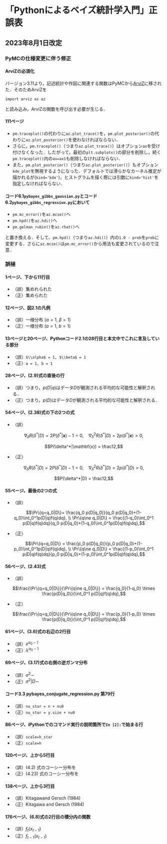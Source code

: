 # 「Pythonによるベイズ統計学入門」正誤表

## 2023年8月1日改定

### PyMCの仕様変更に伴う修正

#### ArviZの必須化

バージョン3.11より，記述統計や作図に関連する関数はPyMCから[ArviZ](https://arviz-devs.github.io/arviz/index.html)に移された．そのためArviZを

```IPython
import arviz as az
```

と読み込み，ArviZの関数を呼び出す必要が生じる．

#### 111ページ

+ `pm.traceplot()`の代わりに`az.plot_trace()`を，`pm.plot_posterior()`の代わりに`az.plot_posterior()`を使わなければならない．
+ さらに，`pm.traceplot()`（つまり`az.plot_trace()`）はオプション`ax`を受け付けなくなった．したがって，最初の`plt.subplots()`の部分を削除し，続く`pm.traceplot()`内の`ax=ax1`も削除しなければならない．
+ また，`pm.plot_posterior()`（つまり`az.plot_posterior()`）もオプション`kde_plot`を無視するようになった．デフォルトでは滑らかなカーネル推定が描かれるが(`kind='kde'`)，ヒストグラムを描く際には引数に`kind='hist'`を指定しなければならない．

#### コード6.1`pybayes_gibbs_gaussian.py`とコード6.2`pybayes_gibbs_regression.py`において

+ `pm.mc_error()`を`az.mcse()`へ
+ `pm.hpd()`を`az.hdi()`へ
+ `pm.gelman_rubin()`を`az.rhat()`へ

と置き換える．そして、`pm.hpd()`（つまり`az.hdi()`）内の`1.0 - prob`を`prob`に変更する．さらに`az.mcse()`は`pm.mc_error()`から用法も変更されているので注意．

### 誤植

#### 1ページ、下から11行目

+ （誤）集めれられた
+ （正）集められた

#### 12ページ、図2.1の凡例

+ （誤）一様分布 ($\alpha = 1$, $\beta = 1$)
+ （正）一様分布 ($a = 1$, $b = 1$)

#### 13ページと20ページ、Pythonコード2.1の28行目と本文中でこれに言及している部分

+ （誤）`$\\alpha$ = 1, $\\beta$ = 1`
+ （正）`a = 1, b = 1`

#### 28ページ、(2.9)式の直後の行

+ （誤）つまり，$p(D|q)$はデータ$D$が観測される平均的な可能性と解釈される．
+ （正）つまり，$p(D)$はデータ$D$が観測される平均的な可能性と解釈される．

#### 54ページ、(2.38)式の下の2つの式

+ （誤）

$$\nabla_\delta R(\delta^*|D) = 2P(\delta^*|\mathbf{x}) - 1 = 0,\quad\nabla_\delta^2 R(\delta^*|D) = 2p(\delta^*|\mathbf{x}) > 0,$$

$$P(\delta^*|\mathbf{x}) = \frac12,$$

+ （正）

$$\nabla_\delta R(\delta^*|D) = 2P(\delta^*|D) - 1 = 0,\quad\nabla_\delta^2 R(\delta^*|D) = 2p(\delta^*|D) > 0,$$

$$P(\delta^*|D) = \frac12,$$

#### 55ページ、最後の2つの式

+ （誤）

$$\Pr\{q=q_0|D\}= \frac{q_0 p(D|q_0)}{q_0 p(D|q_0)+(1-q_0)\int_0^1p(D|q)f(q)dq}, \\ \Pr\{q\ne q_0|D\} = \frac{(1-q_0)\int_0^1 p(D|q)f(q)dq}{q_0 p(D|q_0)+(1-q_0)\int_0^1p(D|q)f(q)dq},$$

+ （正）

$$\Pr\{q=q_0|D\} = \frac{p_0 p(D|q_0)}{p_0 p(D|q_0)+(1-p_0)\int_0^1p(D|q)f(q)dq}, \\ \Pr\{q\ne q_0|D\} = \frac{(1-p_0)\int_0^1 p(D|q)f(q)dq}{p_0 p(D|q_0)+(1-p_0)\int_0^1p(D|q)f(q)dq},$$

#### 56ページ、(2.43)式

+ （誤）

$$\frac{\Pr\{q=q_0|D\}}{\Pr\{q\ne q_0|D\}} = \frac{q_0}{1-q_0} \times \frac{p(D|q_0)}{\int_0^1 p(D|q)f(q)dq},$$

+ （正）

$$\frac{\Pr\{q=q_0|D\}}{\Pr\{q\ne q_0|D\}} = \frac{p_0}{1-p_0} \times \frac{p(D|q_0)}{\int_0^1 p(D|q)f(q)dq},$$


#### 61ページ、(3.6)式の右辺の2行目

+ （誤）$x^{\alpha_0-1}$
+ （正）$\lambda^{\alpha_0-1}$

#### 69ページ、(3.17)式の右側の逆ガンマ分布

+ （誤）$\sigma^2\sim$
+ （正）$\sigma^2|D\sim$

#### コード3.3 pybayes\_conjugate\_regression.py 第79行

+ （誤）`nu_star = n + nu0`
+ （正）`nu_star = y.size + nu0`

#### 86ページ、iPythonでのコマンド実行の説明箇所で`In [2]:`で始まる行

+ （誤）`scale=h_star`
+ （正）`scale=h`

#### 120ページ、上から5行目

+ （誤）(4.2) 式のコーシー分布を
+ （正）(4.23) 式のコーシー分布を

#### 138ページ、上から3行目

+ （誤）Kitagawand Gersch (1984)
+ （正）Kitagawa and Gersch (1984)

#### 176ページ、(6.8)式の2行目の積分内の関数

+ （誤）$f_t(x_{t-1})$
+ （正）$f_{t-1}(x_{t-1})$

